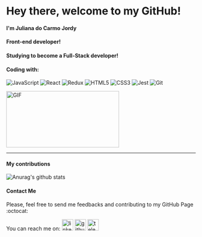 # Hey there, welcome to my GitHub!

#### I'm Juliana do Carmo Jordy

#### Front-end developer!
#### Studying to become a Full-Stack developer!

#### Coding with:
![JavaScript](https://img.shields.io/badge/-JavaScript-%23F7DF1C?style=flat-square&logo=javascript&logoColor=000000&labelColor=%23F7DF1C&color=%23FFCE5A)
![React](https://img.shields.io/badge/-React-7159c1?style=flat-square&logo=react&logoColor=ffffff)
![Redux](https://img.shields.io/badge/-Redux-61DAFB?style=flat-square&logo=redux&logoColor=6a4daf)
![HTML5](https://img.shields.io/badge/-HTML5-%23E44D27?style=flat-square&logo=html5&logoColor=ffffff)
![CSS3](https://img.shields.io/badge/-CSS3-%231572B6?style=flat-square&logo=css3)
![Jest](https://img.shields.io/badge/-Jest-%23F7DF1C?style=flat-square&logo=jest&logoColor=000000&labelColor=%23F7DF1C&color=%23FFCE5A)
![Git](https://img.shields.io/badge/-Git-%23F05032?style=flat-square&logo=git&logoColor=%23ffffff)


<img alt="GIF"
  src="https://github-readme-stats.vercel.app/api/top-langs/?username=julianadocarmoTI&layout=compact&title_color=fff&icon_color=79ff97&text_color=9f9f9f&bg_color=151515"
  height="150px" width="300px" />
  
--- 
#### My contributions
![Anurag's github
stats](https://github-readme-stats.vercel.app/api?username=julianadocarmoTI&show_icons=true&title_color=fff&icon_color=79ff97&text_color=9f9f9f&bg_color=151515)

#### Contact Me
Please, feel free to send me feedbacks and contributing to my GitHub Page :octocat:

You can reach me on:
[<img src='https://cdn.jsdelivr.net/npm/simple-icons@3.0.1/icons/linkedin.svg' alt='linkedin' height='30'>](https://www.linkedin.com/in/julianadocarmo/)  [<img src='https://cdn.jsdelivr.net/npm/simple-icons@3.0.1/icons/github.svg' alt='github' height='30'>](https://github.com/julianadocarmoTI)  [<img src='https://cdn.jsdelivr.net/npm/simple-icons@3.0.1/icons/telegram.svg' alt='telegram' height='30'>](https://t.me/julianadocarmo)
